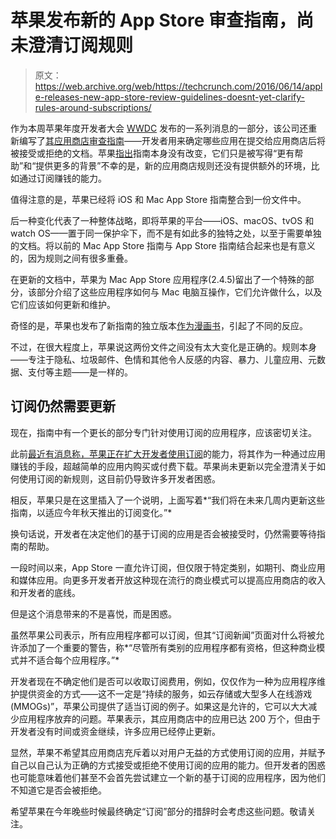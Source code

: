 # 苹果发布新的 App Store 审查指南，尚未澄清订阅规则 

> 原文：<https://web.archive.org/web/https://techcrunch.com/2016/06/14/apple-releases-new-app-store-review-guidelines-doesnt-yet-clarify-rules-around-subscriptions/>

作为本周苹果年度开发者大会 [WWDC](https://web.archive.org/web/20230128104109/https://techcrunch.com/topic/subject/wwdc/) 发布的一系列消息的一部分，该公司还重新编写了[其应用商店审查指南](https://web.archive.org/web/20230128104109/https://developer.apple.com/app-store/review/guidelines/)——开发者用来确定哪些应用在提交给应用商店后将被接受或拒绝的文档。苹果[指出](https://web.archive.org/web/20230128104109/https://developer.apple.com/news/?id=06132016c)指南本身没有改变，它们只是被写得“更有帮助”和“提供更多的背景”不幸的是，新的应用商店规则还没有提供额外的环境，比如通过订阅赚钱的能力。

值得注意的是，苹果已经将 iOS 和 Mac App Store 指南整合到一份文件中。

后一种变化代表了一种整体战略，即将苹果的平台——iOS、macOS、tvOS 和 watch OS——置于同一保护伞下，而不是有如此多的独特之处，以至于需要单独的文档。将以前的 Mac App Store 指南与 App Store 指南结合起来也是有意义的，因为规则之间有很多重叠。

在更新的文档中，苹果为 Mac App Store 应用程序(2.4.5)留出了一个特殊的部分，该部分介绍了这些应用程序如何与 Mac 电脑互操作，它们允许做什么，以及它们应该如何更新和维护。

奇怪的是，苹果也发布了新指南的独立版本[作为漫画书](https://web.archive.org/web/20230128104109/https://devimages.apple.com.edgekey.net/app-store/review/guidelines/App-Review-Guidelines-The-Comic-Book.pdf)，引起了不同的反应。

不过，在很大程度上，苹果说这两份文件之间没有太大变化是正确的。规则本身——专注于隐私、垃圾邮件、色情和其他令人反感的内容、暴力、儿童应用、元数据、支付等主题——是一样的。

## 订阅仍然需要更新

现在，指南中有一个更长的部分专门针对使用订阅的应用程序，应该密切关注。

此前[最近有消息称，苹果正在扩大开发者使用订阅](https://web.archive.org/web/20230128104109/https://techcrunch.com/2016/06/08/apple-to-introduce-search-ads-on-app-store-along-with-changes-to-app-review-discovery-and-splits/)的能力，将其作为一种通过应用赚钱的手段，超越简单的应用内购买或付费下载。苹果尚未更新以完全澄清关于如何使用订阅的新规则，这目前仍导致许多开发者困惑。

相反，苹果只是在这里插入了一个说明，上面写着*“我们将在未来几周内更新这些指南，以适应今年秋天推出的订阅变化。”*

换句话说，开发者在决定他们的基于订阅的应用是否会被接受时，仍然需要等待指南的帮助。

一段时间以来，App Store 一直允许订阅，但仅限于特定类别，如期刊、商业应用和媒体应用。向更多开发者开放这种现在流行的商业模式可以提高应用商店的收入和开发者的底线。

但是这个消息带来的不是喜悦，而是困惑。

虽然苹果公司表示，所有应用程序都可以订阅，但其“订阅新闻”页面对什么将被允许添加了一个重要的警告，称*“尽管所有类别的应用程序都有资格，但这种商业模式并不适合每个应用程序。”*

开发者现在不确定他们是否可以收取订阅费用，例如，仅仅作为一种为应用程序维护提供资金的方式——这不一定是“持续的服务，如云存储或大型多人在线游戏(MMOGs)”，苹果公司提供了适当订阅的例子。如果这是允许的，它可以大大减少应用程序放弃的问题。苹果表示，其应用商店中的应用已达 200 万个，但由于开发者没有时间或资金继续，许多应用已经停止更新。

显然，苹果不希望其应用商店充斥着以对用户无益的方式使用订阅的应用，并赋予自己以自己认为正确的方式接受或拒绝不使用订阅的应用的能力。但开发者的困惑也可能意味着他们甚至不会首先尝试建立一个新的基于订阅的应用程序，因为他们不知道它是否会被拒绝。

希望苹果在今年晚些时候最终确定“订阅”部分的措辞时会考虑这些问题。敬请关注。